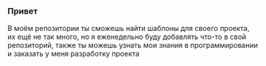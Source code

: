 ### Привет

В моём репозитории ты сможешь найти шаблоны для своего проекта, их ещё не так много, но я еженедельно буду добавлять что-то в свой репозиторий, также ты можешь узнать мои знания в программировании и заказать у меня разработку проекта
